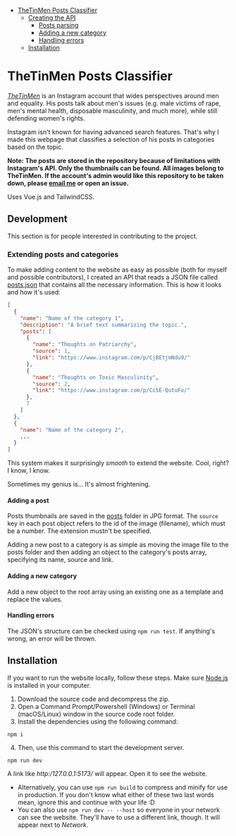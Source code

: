 <!-- TOC -->
* [TheTinMen Posts Classifier](#thetinmen-posts-classifier)
    * [Creating the API](#creating-the-api)
      * [Posts parsing](#posts-parsing)
      * [Adding a new category](#adding-a-new-category)
      * [Handling errors](#handling-errors)
  * [Installation](#installation)
<!-- TOC -->

# TheTinMen Posts Classifier
_[TheTinMen](https://www.instagram.com/thetinmen/)_ is an Instagram account that wides perspectives around men and equality. His posts talk about men's issues (e.g. male victims of rape, men's mental health, disposable masculinity, and much more), while still defending women's rights.

Instagram isn't known for having advanced search features. That's why I made this webpage that classifies a 
selection of his posts in categories based on the topic.

**Note: The posts are stored in the repository because of limitations with Instagram's API. Only the thumbnails can 
be found. All images belong to TheTinMen. If the account's admin would like this repository to be taken down, please 
[email me](mailto:backtheportal@gmail.com) or open an issue.**

Uses Vue.js and TailwindCSS.

## Development
This section is for people interested in contributing to the project.

### Extending posts and categories
To make adding content to the website as easy as possible (both for myself and possible contributors), I created an 
API that reads a JSON file called [posts.json](posts.json) that contains all the necessary information. This is how 
it looks and how it's used:

````json
[
  {
    "name": "Name of the category 1",
    "description": "A brief text summarizing the topic.",
    "posts": [
      {
        "name": "Thoughts on Patriarchy",
        "source": 1,
        "link": "https://www.instagram.com/p/CjBEtjmNdu9/"
      },
      {
        "name": "Thoughts on Toxic Masculinity",
        "source": 2,
        "link": "https://www.instagram.com/p/Cc5E-QutuFo/"
      },
      7
    ]
  },
  {
    "name": "Name of the category 2",
    ...
  }
]
````
This system makes it surprisingly *smooth* to extend the website. Cool, right? I know, I know.

Sometimes my genius is... It's almost frightening.
#### Adding a post
Posts thumbnails are saved in the [posts](posts) folder in JPG format. The `source` key in each post object refers to 
the id of the image (filename), which must be a number. The extension mustn't be specified.

Adding a new post to a category is as simple as moving the image file to the posts folder and then adding an object 
to the category's posts array, specifying its name, source and link.

#### Adding a new category
Add a new object to the root array using an existing one as a template and replace the values.

#### Handling errors
The JSON's structure can be checked using `npm run test`. If anything's wrong, an error will be thrown.

## Installation
If you want to run the website locally, follow these steps. Make sure [Node.js](https://nodejs.org/) is installed in your computer.
1. Download the source code and decompress the zip.
2. Open a Command Prompt/Powershell (Windows) or Terminal (macOS/Linux) window in the source code root folder.
3. Install the dependencies using the following command:
```shell
npm i
```
4. Then, use this command to start the development server.
```shell
npm run dev
```
A link like _http:/127.0.0.1:5173/_ will appear. Open it
to see the website.

- Alternatively, you can use `npm run build` to compress and minify for use in production. If you don't know what 
  either of these two last words mean, ignore this and continue with your life :D
- You can also use `npm run dev -- --host` so everyone in your network can see the website. They'll have to use a 
  different link, though. It will appear next to *Network*.